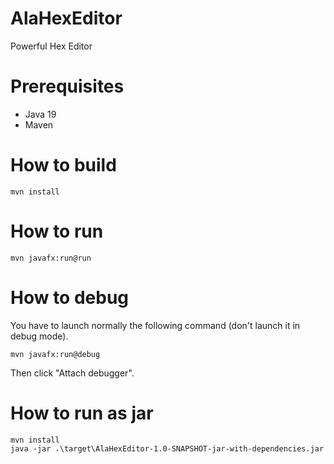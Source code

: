 # AlaHexEditor
Powerful Hex Editor

# Prerequisites
- Java 19
- Maven

# How to build
```
mvn install
```

# How to run
```
mvn javafx:run@run
```

# How to debug
You have to launch normally the following command (don't launch it in debug mode).
```
mvn javafx:run@debug
```
Then click "Attach debugger".

# How to run as jar
```
mvn install
java -jar .\target\AlaHexEditor-1.0-SNAPSHOT-jar-with-dependencies.jar
```

